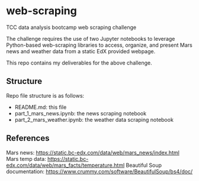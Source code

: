 # web-scraping
TCC data analysis bootcamp web scraping challenge

The challenge requires the use of two Jupyter notebooks to leverage Python-based web-scraping libraries to access, organize, and present Mars news and weather data from a static EdX provided webpage.

This repo contains my deliverables for the above challenge.

## Structure
Repo file structure is as follows:
- README.md: this file
- part_1_mars_news.ipynb: the news scraping notebook
- part_2_mars_weather.ipynb: the weather data scraping notebook

## References
Mars news: https://static.bc-edx.com/data/web/mars_news/index.html
Mars temp data: https://static.bc-edx.com/data/web/mars_facts/temperature.html
Beautiful Soup documentation: https://www.crummy.com/software/BeautifulSoup/bs4/doc/